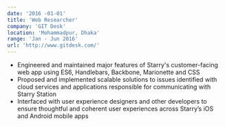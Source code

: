 ```yaml
---
date: '2016 -01-01'
title: 'Web Researcher'
company: 'GIT Desk'
location: 'Mohammadpur, Dhaka'
range: 'Jan - Jun 2016'
url: 'http://www.gitdesk.com/'
---
```


- Engineered and maintained major features of Starry's customer-facing web app using ES6, Handlebars, Backbone, Marionette and CSS
- Proposed and implemented scalable solutions to issues identified with cloud services and applications responsible for communicating with Starry Station
- Interfaced with user experience designers and other developers to ensure thoughtful and coherent user experiences across Starry’s iOS and Android mobile apps
